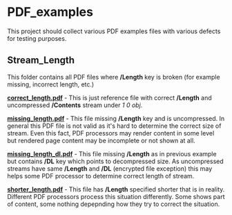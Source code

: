 # PDF_examples
This project should collect various PDF examples files with various defects for
testing purposes.

## Stream_Length
This folder contains all PDF files where **/Length** key is broken (for example
missing, incorrect length, etc.)

**[correct_length.pdf](Stream_Length/Non-compressed/correct_length.pdf)** - This
is just reference file with correct **/Length** and uncompressed **/Contents**
stream under *1 0 obj*.

**[missing_length.pdf](Stream_Length/Non-compressed/missing_length.pdf)** - This
file missing **/Length** key and is uncompressed. In general this PDF file is
not valid as it's hard to determine the correct size of stream. Even this fact,
PDF processors may render content in some level but rendered page content may be
incomplete or not shown at all.

**[missing_length_dl.pdf](Stream_Length/Non-compressed/missing_length_dl.pdf)** -
This file missing **/Length** as in previous example but contains **/DL** key
which points to decompressed size. As uncompressed streams have same **/Length**
and **/DL** (encrypted file exception) this may helps some PDF processor to
determine correct length of stream.

**[shorter_length.pdf](Stream_Length/Non-compressed/shorter_length.pdf)** - This
file has **/Length** specified shorter that is in reality. Different PDF
processors process this situation differently. Some shows part of content, some
nothing depepnding how they try to correct the situation.
